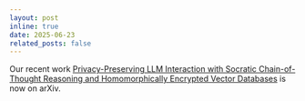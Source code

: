```yaml
---
layout: post
inline: true
date: 2025-06-23
related_posts: false
---
```


Our recent work [Privacy-Preserving LLM Interaction with Socratic Chain-of-Thought Reasoning and Homomorphically Encrypted Vector Databases](https://arxiv.org/abs/2506.17336) is now on arXiv.
